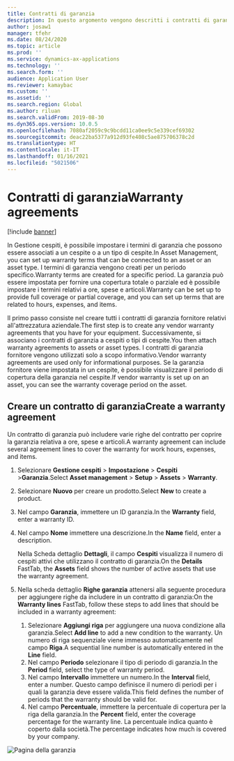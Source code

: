```yaml
---
title: Contratti di garanzia
description: In questo argomento vengono descritti i contratti di garanzia in Gestione cespiti.
author: josaw1
manager: tfehr
ms.date: 08/24/2020
ms.topic: article
ms.prod: ''
ms.service: dynamics-ax-applications
ms.technology: ''
ms.search.form: ''
audience: Application User
ms.reviewer: kamaybac
ms.custom: ''
ms.assetid: ''
ms.search.region: Global
ms.author: riluan
ms.search.validFrom: 2019-08-30
ms.dyn365.ops.version: 10.0.5
ms.openlocfilehash: 7080af2059c9c9bcdd11ca0ee9c5e339cef69302
ms.sourcegitcommit: deac22ba5377a912d93fe408c5ae875706378c2d
ms.translationtype: HT
ms.contentlocale: it-IT
ms.lasthandoff: 01/16/2021
ms.locfileid: "5021506"
---
```

# <a name="warranty-agreements"></a><span data-ttu-id="b008e-103">Contratti di garanzia</span><span class="sxs-lookup"><span data-stu-id="b008e-103">Warranty agreements</span></span>

[!include [banner](../../includes/banner.md)]

 


<span data-ttu-id="b008e-104">In Gestione cespiti, è possibile impostare i termini di garanzia che possono essere associati a un cespite o a un tipo di cespite.</span><span class="sxs-lookup"><span data-stu-id="b008e-104">In Asset Management, you can set up warranty terms that can be connected to an asset or an asset type.</span></span> <span data-ttu-id="b008e-105">I termini di garanzia vengono creati per un periodo specifico.</span><span class="sxs-lookup"><span data-stu-id="b008e-105">Warranty terms are created for a specific period.</span></span> <span data-ttu-id="b008e-106">La garanzia può essere impostata per fornire una copertura totale o parziale ed è possibile impostare i termini relativi a ore, spese e articoli.</span><span class="sxs-lookup"><span data-stu-id="b008e-106">Warranty can be set up to provide full coverage or partial coverage, and you can set up terms that are related to hours, expenses, and items.</span></span>

<span data-ttu-id="b008e-107">Il primo passo consiste nel creare tutti i contratti di garanzia fornitore relativi all'attrezzatura aziendale.</span><span class="sxs-lookup"><span data-stu-id="b008e-107">The first step is to create any vendor warranty agreements that you have for your equipment.</span></span> <span data-ttu-id="b008e-108">Successivamente, si associano i contratti di garanzia a cespiti o tipi di cespite.</span><span class="sxs-lookup"><span data-stu-id="b008e-108">You then attach warranty agreements to assets or asset types.</span></span> <span data-ttu-id="b008e-109">I contratti di garanzia fornitore vengono utilizzati solo a scopo informativo.</span><span class="sxs-lookup"><span data-stu-id="b008e-109">Vendor warranty agreements are used only for informational purposes.</span></span> <span data-ttu-id="b008e-110">Se la garanzia fornitore viene impostata in un cespite, è possibile visualizzare il periodo di copertura della garanzia nel cespite.</span><span class="sxs-lookup"><span data-stu-id="b008e-110">If vendor warranty is set up on an asset, you can see the warranty coverage period on the asset.</span></span>

## <a name="create-a-warranty-agreement"></a><span data-ttu-id="b008e-111">Creare un contratto di garanzia</span><span class="sxs-lookup"><span data-stu-id="b008e-111">Create a warranty agreement</span></span>

<span data-ttu-id="b008e-112">Un contratto di garanzia può includere varie righe del contratto per coprire la garanzia relativa a ore, spese e articoli.</span><span class="sxs-lookup"><span data-stu-id="b008e-112">A warranty agreement can include several agreement lines to cover the warranty for work hours, expenses, and items.</span></span>

1. <span data-ttu-id="b008e-113">Selezionare **Gestione cespiti** \> **Impostazione** \> **Cespiti** \>**Garanzia**.</span><span class="sxs-lookup"><span data-stu-id="b008e-113">Select **Asset management** \> **Setup** \> **Assets** \> **Warranty**.</span></span>
2. <span data-ttu-id="b008e-114">Selezionare **Nuovo** per creare un prodotto.</span><span class="sxs-lookup"><span data-stu-id="b008e-114">Select **New** to create a product.</span></span>
3. <span data-ttu-id="b008e-115">Nel campo **Garanzia**, immettere un ID garanzia.</span><span class="sxs-lookup"><span data-stu-id="b008e-115">In the **Warranty** field, enter a warranty ID.</span></span> 
4. <span data-ttu-id="b008e-116">Nel campo **Nome** immettere una descrizione.</span><span class="sxs-lookup"><span data-stu-id="b008e-116">In the **Name** field, enter a description.</span></span>

    <span data-ttu-id="b008e-117">Nella Scheda dettaglio **Dettagli**, il campo **Cespiti** visualizza il numero di cespiti attivi che utilizzano il contratto di garanzia.</span><span class="sxs-lookup"><span data-stu-id="b008e-117">On the **Details** FastTab, the **Assets** field shows the number of active assets that use the warranty agreement.</span></span>

5. <span data-ttu-id="b008e-118">Nella scheda dettaglio **Righe garanzia** attenersi alla seguente procedura per aggiungere righe da includere in un contratto di garanzia:</span><span class="sxs-lookup"><span data-stu-id="b008e-118">On the **Warranty lines** FastTab, follow these steps to add lines that should be included in a warranty agreement:</span></span>

    1. <span data-ttu-id="b008e-119">Selezionare **Aggiungi riga** per aggiungere una nuova condizione alla garanzia.</span><span class="sxs-lookup"><span data-stu-id="b008e-119">Select **Add line** to add a new condition to the warranty.</span></span> <span data-ttu-id="b008e-120">Un numero di riga sequenziale viene immesso automaticamente nel campo **Riga**.</span><span class="sxs-lookup"><span data-stu-id="b008e-120">A sequential line number is automatically entered in the **Line** field.</span></span>
    2. <span data-ttu-id="b008e-121">Nel campo **Periodo** selezionare il tipo di periodo di garanzia.</span><span class="sxs-lookup"><span data-stu-id="b008e-121">In the **Period** field, select the type of warranty period.</span></span>
    3. <span data-ttu-id="b008e-122">Nel campo **Intervallo** immettere un numero.</span><span class="sxs-lookup"><span data-stu-id="b008e-122">In the **Interval** field, enter a number.</span></span> <span data-ttu-id="b008e-123">Questo campo definisce il numero di periodi per i quali la garanzia deve essere valida.</span><span class="sxs-lookup"><span data-stu-id="b008e-123">This field defines the number of periods that the warranty should be valid for.</span></span>
    4. <span data-ttu-id="b008e-124">Nel campo **Percentuale**, immettere la percentuale di copertura per la riga della garanzia.</span><span class="sxs-lookup"><span data-stu-id="b008e-124">In the **Percent** field, enter the coverage percentage for the warranty line.</span></span> <span data-ttu-id="b008e-125">La percentuale indica quanto è coperto dalla società.</span><span class="sxs-lookup"><span data-stu-id="b008e-125">The percentage indicates how much is covered by your company.</span></span>

![Pagina della garanzia](media/01-warranty.png)
